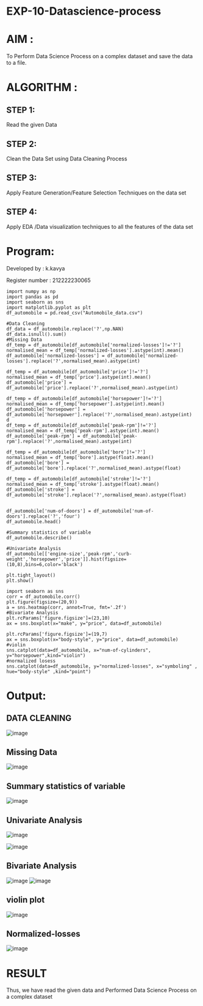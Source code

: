 # EXP-10-Datascience-process

# AIM :

 To Perform Data Science Process on a complex dataset and save the data to a file.
 
# ALGORITHM :

## STEP 1:

  Read the given Data
  
## STEP 2:

  Clean the Data Set using Data Cleaning Process 
  
## STEP 3:

  Apply Feature Generation/Feature Selection Techniques on the data set 
  
## STEP 4: 

  Apply EDA /Data visualization techniques to all the features of the data set

# Program:

Developed by : k.kavya

Register number : 212222230065
```
import numpy as np 
import pandas as pd 
import seaborn as sns
import matplotlib.pyplot as plt
df_automobile = pd.read_csv("Automobile_data.csv")

#Data Cleaning
df_data = df_automobile.replace('?',np.NAN) 
df_data.isnull().sum()
#Missing Data
df_temp = df_automobile[df_automobile['normalized-losses']!='?']
normalised_mean = df_temp['normalized-losses'].astype(int).mean()
df_automobile['normalized-losses'] = df_automobile['normalized-losses'].replace('?',normalised_mean).astype(int)

df_temp = df_automobile[df_automobile['price']!='?']
normalised_mean = df_temp['price'].astype(int).mean()
df_automobile['price'] = df_automobile['price'].replace('?',normalised_mean).astype(int)

df_temp = df_automobile[df_automobile['horsepower']!='?']
normalised_mean = df_temp['horsepower'].astype(int).mean()
df_automobile['horsepower'] = df_automobile['horsepower'].replace('?',normalised_mean).astype(int)
d
df_temp = df_automobile[df_automobile['peak-rpm']!='?']
normalised_mean = df_temp['peak-rpm'].astype(int).mean()
df_automobile['peak-rpm'] = df_automobile['peak-rpm'].replace('?',normalised_mean).astype(int)

df_temp = df_automobile[df_automobile['bore']!='?']
normalised_mean = df_temp['bore'].astype(float).mean()
df_automobile['bore'] = df_automobile['bore'].replace('?',normalised_mean).astype(float)

df_temp = df_automobile[df_automobile['stroke']!='?']
normalised_mean = df_temp['stroke'].astype(float).mean()
df_automobile['stroke'] = df_automobile['stroke'].replace('?',normalised_mean).astype(float)


df_automobile['num-of-doors'] = df_automobile['num-of-doors'].replace('?','four')
df_automobile.head()

#Summary statistics of variable
df_automobile.describe()

#Univariate Analysis
df_automobile[['engine-size','peak-rpm','curb-weight','horsepower','price']].hist(figsize=(10,8),bins=6,color='black')

plt.tight_layout()
plt.show()

import seaborn as sns
corr = df_automobile.corr()
plt.figure(figsize=(20,9))
a = sns.heatmap(corr, annot=True, fmt='.2f')
#Bivariate Analysis
plt.rcParams['figure.figsize']=(23,10)
ax = sns.boxplot(x="make", y="price", data=df_automobile)

plt.rcParams['figure.figsize']=(19,7)
ax = sns.boxplot(x="body-style", y="price", data=df_automobile)
#violin
sns.catplot(data=df_automobile, x="num-of-cylinders", y="horsepower",kind="violin")
#normalized losess
sns.catplot(data=df_automobile, y="normalized-losses", x="symboling" , hue="body-style" ,kind="point")
```
# Output:
## DATA CLEANING
![image](https://github.com/kavyasenthamarai/EXP-10--datascience/assets/118668727/b4d7bd50-e0c7-4f02-b799-995272416696)
## Missing Data
![image](https://github.com/kavyasenthamarai/EXP-10--datascience/assets/118668727/e7b786a1-800e-4276-8947-2670331b1e97)

## Summary statistics of variable
![image](https://github.com/kavyasenthamarai/EXP-10--datascience/assets/118668727/08bbec0f-960b-49e3-8640-204c03af1e15)
## Univariate Analysis
![image](https://github.com/kavyasenthamarai/EXP-10--datascience/assets/118668727/caf22b08-3eb1-408b-8aa0-9416e46cf059)

![image](https://github.com/kavyasenthamarai/EXP-10--datascience/assets/118668727/3ed30a42-690d-45c3-9055-32e0b09f8661)
## Bivariate Analysis
![image](https://github.com/kavyasenthamarai/EXP-10--datascience/assets/118668727/419b9f18-7285-4d68-afae-9322ab36cefd)
![image](https://github.com/kavyasenthamarai/EXP-10--datascience/assets/118668727/2c4c36e6-2f9f-417c-891a-7518d35f972b)
## violin plot
![image](https://github.com/kavyasenthamarai/EXP-10--datascience/assets/118668727/29a414e6-ad08-499c-811b-abc86d306185)
## Normalized-losses
![image](https://github.com/kavyasenthamarai/EXP-10--datascience/assets/118668727/3a68382f-8f2a-4752-b251-05848e04f344)

# RESULT
Thus, we have read the given data and Performed Data Science Process on a complex dataset 

